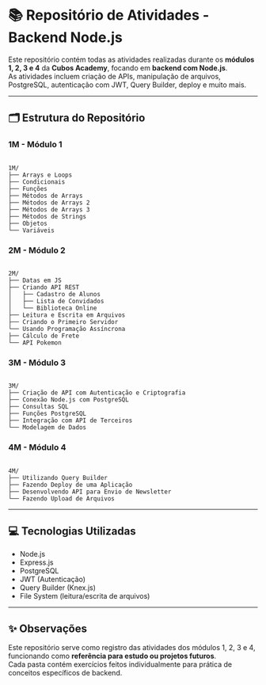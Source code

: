 # 📚 Repositório de Atividades - Backend Node.js

Este repositório contém todas as atividades realizadas durante os **módulos 1, 2, 3 e 4** da **Cubos Academy**, focando em **backend com Node.js**.  
As atividades incluem criação de APIs, manipulação de arquivos, PostgreSQL, autenticação com JWT, Query Builder, deploy e muito mais.

---

## 🗂️ Estrutura do Repositório

### 1M - Módulo 1

```

1M/
├── Arrays e Loops
├── Condicionais
├── Funções
├── Métodos de Arrays
├── Métodos de Arrays 2
├── Métodos de Arrays 3
├── Métodos de Strings
├── Objetos
└── Variáveis

```

### 2M - Módulo 2

```

2M/
├── Datas em JS
├── Criando API REST
│   ├── Cadastro de Alunos
│   ├── Lista de Convidados
│   └── Biblioteca Online
├── Leitura e Escrita em Arquivos
├── Criando o Primeiro Servidor
└── Usando Programação Assíncrona
├── Cálculo de Frete
└── API Pokemon

```

### 3M - Módulo 3

```

3M/
├── Criação de API com Autenticação e Criptografia
├── Conexão Node.js com PostgreSQL
├── Consultas SQL
├── Funções PostgreSQL
├── Integração com API de Terceiros
└── Modelagem de Dados

```

### 4M - Módulo 4

```

4M/
├── Utilizando Query Builder
├── Fazendo Deploy de uma Aplicação
├── Desenvolvendo API para Envio de Newsletter
└── Fazendo Upload de Arquivos

```

---

## 💻 Tecnologias Utilizadas

- Node.js
- Express.js
- PostgreSQL
- JWT (Autenticação)
- Query Builder (Knex.js)
- File System (leitura/escrita de arquivos)

---

## ✨ Observações

Este repositório serve como registro das atividades dos módulos 1, 2, 3 e 4, funcionando como **referência para estudo ou projetos futuros**.  
Cada pasta contém exercícios feitos individualmente para prática de conceitos específicos de backend.
